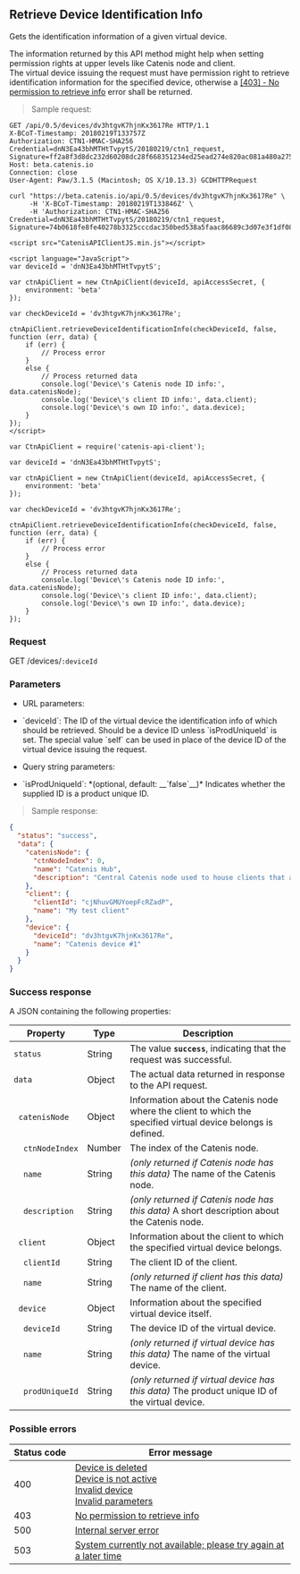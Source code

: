 ## Retrieve Device Identification Info

Gets the identification information of a given virtual device.

<aside class="success">
The information returned by this API method might help when setting permission rights at upper levels like Catenis node and client.
</aside>

<aside class="warning">
The virtual device issuing the request must have permission right to retrieve identification information for the specified device, otherwise a <a href="#error_msg_190">[403] - No permission to retrieve info</a> error shall be returned.
</aside>

> Sample request:

```http--raw
GET /api/0.5/devices/dv3htgvK7hjnKx3617Re HTTP/1.1
X-BCoT-Timestamp: 20180219T133757Z
Authorization: CTN1-HMAC-SHA256 Credential=dnN3Ea43bhMTHtTvpytS/20180219/ctn1_request, Signature=ff2a8f3d8dc232d60208dc28f668351234ed25ead274e820ac081a480a275012
Host: beta.catenis.io
Connection: close
User-Agent: Paw/3.1.5 (Macintosh; OS X/10.13.3) GCDHTTPRequest
```

```shell
curl "https://beta.catenis.io/api/0.5/devices/dv3htgvK7hjnKx3617Re" \
     -H 'X-BCoT-Timestamp: 20180219T133846Z' \
     -H 'Authorization: CTN1-HMAC-SHA256 Credential=dnN3Ea43bhMTHtTvpytS/20180219/ctn1_request, Signature=74b0618fe8fe40278b3325cccdac350bed538a5faac86689c3d07e3f1df085f0'
```

```html--javascript
<script src="CatenisAPIClientJS.min.js"></script>

<script language="JavaScript">
var deviceId = 'dnN3Ea43bhMTHtTvpytS';
    
var ctnApiClient = new CtnApiClient(deviceId, apiAccessSecret, {
    environment: 'beta'
});

var checkDeviceId = 'dv3htgvK7hjnKx3617Re';

ctnApiClient.retrieveDeviceIdentificationInfo(checkDeviceId, false, function (err, data) {
    if (err) {
        // Process error
    }
    else {
        // Process returned data
        console.log('Device\'s Catenis node ID info:', data.catenisNode);
        console.log('Device\'s client ID info:', data.client);
        console.log('Device\'s own ID info:', data.device);
    }
});
</script>
```

```javascript--node
var CtnApiClient = require('catenis-api-client');

var deviceId = 'dnN3Ea43bhMTHtTvpytS';
    
var ctnApiClient = new CtnApiClient(deviceId, apiAccessSecret, {
    environment: 'beta'
});

var checkDeviceId = 'dv3htgvK7hjnKx3617Re';

ctnApiClient.retrieveDeviceIdentificationInfo(checkDeviceId, false, function (err, data) {
    if (err) {
        // Process error
    }
    else {
        // Process returned data
        console.log('Device\'s Catenis node ID info:', data.catenisNode);
        console.log('Device\'s client ID info:', data.client);
        console.log('Device\'s own ID info:', data.device);
    }
});
```

### Request

GET /devices/`:deviceId`

### Parameters

<!-- Note: we are not using the native markdown list feature for the second level items because the generated
        HTML has no space to the following first level item -->
- URL parameters:
<ul class="parameterList">
  <li>`deviceId`: The ID of the virtual device the identification info of which should be retrieved. Should be a device ID unless `isProdUniqueId` is set. The special value `self` can be used in place of the device ID of the virtual device issuing the request.</li>
</ul>

- Query string parameters:
<ul class="parameterList">
  <li>`isProdUniqueId`: *(optional, default: __`false`__)* Indicates whether the supplied ID is a product unique ID.</li>
</ul>

> Sample response:

```json
{
  "status": "success",
  "data": {
    "catenisNode": {
      "ctnNodeIndex": 0,
      "name": "Catenis Hub",
      "description": "Central Catenis node used to house clients that access the system through the Internet"
    },
    "client": {
      "clientId": "cjNhuvGMUYoepFcRZadP",
      "name": "My test client"
    },
    "device": {
      "deviceId": "dv3htgvK7hjnKx3617Re",
      "name": "Catenis device #1"
    }
  }
}
```

### Success response

A JSON containing the following properties:

| Property | Type | Description |
| -------- | ---- | ----------- |
| `status` | String | The value **`success`**, indicating that the request was successful. |
| `data` | Object | The actual data returned in response to the API request. |
| &nbsp;&nbsp;`catenisNode` | Object | Information about the Catenis node where the client to which the specified virtual device belongs is defined. |
| &nbsp;&nbsp;&nbsp;&nbsp;`ctnNodeIndex` | Number | The index of the Catenis node. |
| &nbsp;&nbsp;&nbsp;&nbsp;`name` | String | *(only returned if Catenis node has this data)* The name of the Catenis node. |
| &nbsp;&nbsp;&nbsp;&nbsp;`description` | String | *(only returned if Catenis node has this data)* A short description about the Catenis node. |
| &nbsp;&nbsp;`client` | Object | Information about the client to which the specified virtual device belongs. |
| &nbsp;&nbsp;&nbsp;&nbsp;`clientId` | String | The client ID of the client. |
| &nbsp;&nbsp;&nbsp;&nbsp;`name` | String | *(only returned if client has this data)* The name of the client. |
| &nbsp;&nbsp;`device` | Object | Information about the specified virtual device itself. |
| &nbsp;&nbsp;&nbsp;&nbsp;`deviceId` | String | The device ID of the virtual device. |
| &nbsp;&nbsp;&nbsp;&nbsp;`name` | String | *(only returned if virtual device has this data)* The name of the virtual device. |
| &nbsp;&nbsp;&nbsp;&nbsp;`prodUniqueId` | String | *(only returned if virtual device has this data)* The product unique ID of the virtual device. |

### Possible errors

| Status&nbsp;code | Error&nbsp;message |
| ----------- | ------------- |
| 400 | <a href="#error_msg_80">Device is deleted<br><a href="#error_msg_90">Device is not active<br><a href="#error_msg_110">Invalid device<br><a href="#error_msg_130">Invalid parameters |
| 403 | <a href="#error_msg_190">No permission to retrieve info |
| 500 | <a href="#error_msg_100">Internal server error |
| 503 | <a href="#error_msg_220">System currently not available; please try again at a later time |
